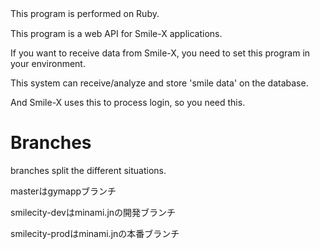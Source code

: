 This program is performed on Ruby.　

This program is a web API for Smile-X applications.

If you want to receive data from Smile-X, you need to set this program in your environment.

This system can receive/analyze and store 'smile data' on the database.

And Smile-X uses this to process login, so you need this.

# Branches
branches split the different situations.

masterはgymappブランチ

smilecity-devはminami.jnの開発ブランチ

smilecity-prodはminami.jnの本番ブランチ

